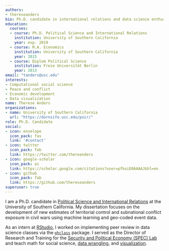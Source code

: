 ```yaml
---
authors:
- thereseanders
bio: Ph.D. candidate in international relations and data science enthusiast.
education:
  courses:
  - course: Ph.D. Political Science and International Relations
    institution: University of Southern California
    year: exp. 2019
  - course: M.A. Economics
    institution: University of Southern California
    year: 2015
  - course: Diplom Political Science
    institution: Freie Universität Berlin
    year: 2013
email: "tanders@usc.edu"
interests:
- Computational social science
- Peace and conflict
- Economic development
- Data visualization
name: Therese Anders
organizations:
- name: University of Southern California
  url: "https://dornsife.usc.edu/poir/"
role: Ph.D. Candidate
social:
- icon: envelope
  icon_pack: fas
  link: '#contact'
- icon: twitter
  icon_pack: fab
  link: https://twitter.com/thereanders
- icon: google-scholar
  icon_pack: ai
  link: https://scholar.google.com/citations?user=pfkoiE0AAAAJ&hl=en
- icon: github
  icon_pack: fab
  link: https://github.com/thereseanders
superuser: true
---
```


I am a Ph.D. candidate in [Political Science and International Relations](https://dornsife.usc.edu/poir/) at the University of Southern California. My dissertation focuses on the development of new estimates of territorial control and subnational conflict exposure in civil wars using machine learning and geo-coded event data. 

As an intern at [RStudio](https://www.rstudio.com), I worked on implementing peer review in data science classes via the [`ghclass`](https://github.com/rundel/ghclass) package. I served as the Director of Research and Training for the [Security and Political Economy (SPEC) Lab](http://uscspec.org) and teach math for social science, [data wrangling](https://github.com/thereseanders/Workshop-DataManagement-tidyverse), and [visualization](https://github.com/thereseanders/workshop-dataviz-fsu).
